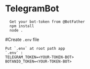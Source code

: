 # TelegramBot
````
  Get your bot-token from @BotFather
  npm install
  node .
````

#Create `.env` file
````
Put `.env` at root path app
`.env` :
TELEGRAM_TOKEN=<YOUR-TOKEN-BOT>
BOTANIO_TOKEN=<YOUR-TOKEN-BOT>
````
